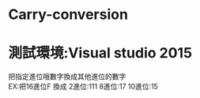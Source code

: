 # Carry-conversion
# 測試環境:Visual studio 2015
把指定進位哦數字換成其他進位的數字   
EX:把16進位F 換成  2進位:111 8進位:17 10進位:15 

